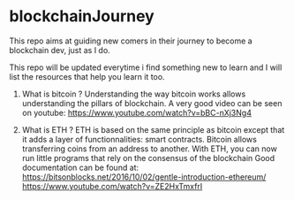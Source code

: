 # blockchainJourney

This repo aims at guiding new comers in their journey to become a blockchain dev, just as I do.

This repo will be updated everytime i find something new to learn and I will list the resources that help you learn it too.

1. What is bitcoin ?
Understanding the way bitcoin works allows understanding the pillars of blockchain.
A very good video can be seen on youtube:
https://www.youtube.com/watch?v=bBC-nXj3Ng4

2. What is ETH ?
ETH is based on the same principle as bitcoin except that it adds a layer of functionnalities: smart contracts.
Bitcoin allows transferring coins from an address to another. With ETH, you can now run little programs that rely on the consensus of the blockchain
Good documentation can be found at:
https://bitsonblocks.net/2016/10/02/gentle-introduction-ethereum/
https://www.youtube.com/watch?v=ZE2HxTmxfrI


